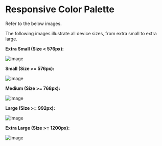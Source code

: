 # Responsive Color Palette

Refer to the below images.

The following images illustrate all device sizes, from extra small to extra large.

**Extra Small (Size < 576px):**

![image](https://user-images.githubusercontent.com/90957976/136057138-2092aeea-083d-488b-a25a-9dd6acb2d0cd.png)

**Small (Size >= 576px):**

![image](https://user-images.githubusercontent.com/90957976/136057267-4ff12fd1-38aa-406b-b1a3-20f41f2df24b.png)

**Medium (Size >= 768px):**

![image](https://user-images.githubusercontent.com/90957976/136057374-c2396a71-3907-41d4-bca0-eb688f643033.png)

**Large (Size >= 992px):**

![image](https://user-images.githubusercontent.com/90957976/136057736-1a6feec5-c2e8-489b-81d9-ab925a48dfbf.png)

**Extra Large (Size >= 1200px):**

![image](https://user-images.githubusercontent.com/90957976/136057807-6ec106a7-26f9-4dac-a75c-0f7e53067c31.png)
